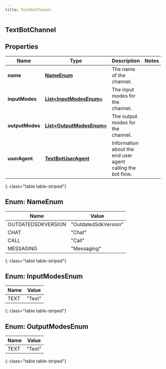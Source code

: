 ```yaml
---
title: TextBotChannel
---
```


## TextBotChannel

## Properties

| Name            | Type                                                              | Description                                                | Notes |
| --------------- | ----------------------------------------------------------------- | ---------------------------------------------------------- | ----- |
| **name**        | [**NameEnum**](#NameEnum)<!---->                                  | The name of the channel.                                   |       |
| **inputModes**  | <!---->[**List&lt;InputModesEnum&gt;**](#InputModesEnum)<!---->   | The input modes for the channel.                           |       |
| **outputModes** | <!---->[**List&lt;OutputModesEnum&gt;**](#OutputModesEnum)<!----> | The output modes for the channel.                          |       |
| **userAgent**   | <!----><!---->[**TextBotUserAgent**](TextBotUserAgent.md)<!---->  | Information about the end user agent calling the bot flow. |       |

{: class="table table-striped"}

<a name="NameEnum"></a>

## Enum: NameEnum

| Name               | Value                          |
| ------------------ | ------------------------------ |
| OUTDATEDSDKVERSION | &quot;OutdatedSdkVersion&quot; |
| CHAT               | &quot;Chat&quot;               |
| CALL               | &quot;Call&quot;               |
| MESSAGING          | &quot;Messaging&quot;          |

{: class="table table-striped"}

<a name="InputModesEnum"></a>

## Enum: InputModesEnum

| Name | Value            |
| ---- | ---------------- |
| TEXT | &quot;Text&quot; |

{: class="table table-striped"}

<a name="OutputModesEnum"></a>

## Enum: OutputModesEnum

| Name | Value            |
| ---- | ---------------- |
| TEXT | &quot;Text&quot; |

{: class="table table-striped"}
